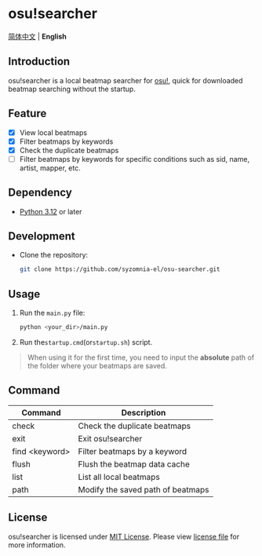 # osu!searcher

[简体中文](README.md) | **English**

## Introduction

osu!searcher is a local beatmap searcher for [osu!](https://osu.ppy.sh), quick for downloaded beatmap searching without
the startup.

## Feature

- [x] View local beatmaps
- [x] Filter beatmaps by keywords
- [x] Check the duplicate beatmaps
- [ ] Filter beatmaps by keywords for specific conditions such as sid, name, artist, mapper, etc.

## Dependency

- [Python 3.12](https://www.python.org/downloads) or later

## Development

- Clone the repository:
  ```bash
  git clone https://github.com/syzomnia-el/osu-searcher.git
  ```

## Usage

1. Run the `main.py` file:
   ```bash
   python <your_dir>/main.py
   ```
2. Run the`startup.cmd`(or`startup.sh`) script.

> When using it for the first time, you need to input the **absolute** path of the folder where your beatmaps are
> saved.

## Command

| Command              | Description                       |
|----------------------|-----------------------------------|
| check                | Check the duplicate beatmaps      | 
| exit                 | Exit osu!searcher                 |
| find &lt;keyword&gt; | Filter beatmaps by a keyword      |
| flush                | Flush the beatmap data cache      |
| list                 | List all local beatmaps           |
| path                 | Modify the saved path of beatmaps |

## License

osu!searcher is licensed under [MIT License](https://opensource.org/licenses/MIT). Please view [license file](LICENSE)
for more information.